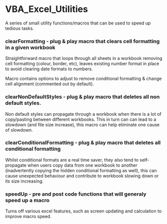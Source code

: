 # VBA_Excel_Utilities
A series of small utility functions/macros that can be used to speed up tedious tasks.

### clearFormatting - plug & play macro that clears cell formatting in a given workbook 

Straightforward macro that loops through all sheets in a workbook removing cell formatting (colour, border, etc), leaves existing number format in place to avoid clearing date formats to numbers.

Macro contains options to adjust to remove conditional formatting & change cell alignment (commented out by default).

### clearNonDefaultStyles - plug & play macro that deletes all non default styles. 

Non default styles can propagate through a workbook when there is a lot of copy/pasting between different workbooks. This in turn can can lead to a slowdown (and file size increase), this macro can help eliminate one cause of slowdown.

### clearConditionalFormatting - plug & play macro that deletes all conditional formatting

Whilst conditional formats are a real time saver, they also tend to self-propagate when users copy data from one workbook to another (inadvertently copying the hidden conditional formatting as well), this can cause unexpected behaviour and contribute to workbook slowing down or its size increasing. 

### speedUp - pre and post code functions that will generaly speed up a macro

Turns off various excel features, such as screen updating and calculation to improve macro speed.
